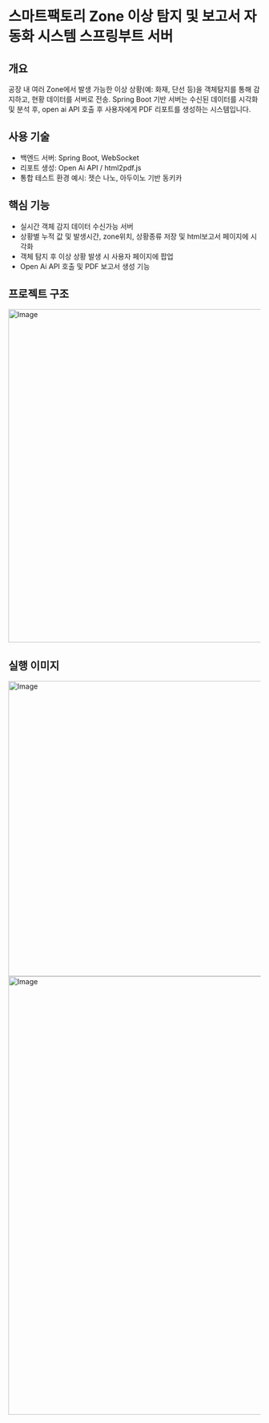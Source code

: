 #  스마트팩토리 Zone 이상 탐지 및 보고서 자동화 시스템 스프링부트 서버

## 개요
공장 내 여러 Zone에서 발생 가능한 이상 상황(예: 화재, 단선 등)을 객체탐지를 통해 감지하고, 
현황 데이터를 서버로 전송. Spring Boot 기반 서버는 수신된 데이터를 시각화 및 분석 후, 
open ai API 호출 후 사용자에게 PDF 리포트를 생성하는 시스템입니다.

## 사용 기술
- 백엔드 서버: Spring Boot, WebSocket
- 리포트 생성: Open Ai API / html2pdf.js
- 통합 테스트 환경 예시: 젯슨 나노, 아두이노 기반 동키카

## 핵심 기능
- 실시간 객체 감지 데이터 수신가능 서버 
- 상황별 누적 값 및 발생시간, zone위치, 상황종류 저장 및 html보고서 페이지에 시각화
- 객체 탐지 후 이상 상황 발생 시 사용자 페이지에 팝업
- Open Ai API 호출 및 PDF 보고서 생성 기능


## 프로젝트 구조
<img width="1476" height="666" alt="Image" src="https://github.com/user-attachments/assets/68c83d82-cca7-4b47-bb71-19cc7e1182d0" />


## 실행 이미지
<img width="598" height="590" alt="Image" src="https://github.com/user-attachments/assets/bdb5d374-60c5-4462-971c-42525b69233f" />

<img width="1205" height="876" alt="Image" src="https://github.com/user-attachments/assets/7c18abdf-568c-4a06-ae2d-f76b8e6d5556" />
